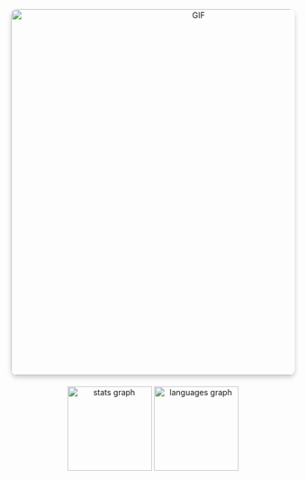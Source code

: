 <div align="center">
  <img alt="GIF" src="https://c.tenor.com/rCaIUO0MP-EAAAAC/mario-pixel-art.gif" width="650" height="auto" style="border-radius: 10px; box-shadow: 0 4px 8px rgba(0, 0, 0, 0.2); margin-bottom: 20px;" />
</div>

<div align="center">
  <img src="https://github-readme-stats.vercel.app/api?username=jonielmendes&hide_title=false&hide_rank=false&show_icons=true&include_all_commits=true&count_private=true&disable_animations=false&theme=dark&bg_color=0d1117&title_color=58a6ff&text_color=c9d1d9&icon_color=58a6ff&border_color=1f6feb&locale=en&hide_border=false&order=1" height="150" alt="stats graph" />
  <img src="https://github-readme-stats.vercel.app/api/top-langs?username=jonielmendes&locale=en&hide_title=false&layout=compact&card_width=320&langs_count=5&theme=dark&bg_color=0d1117&title_color=58a6ff&text_color=c9d1d9&border_color=1f6feb&hide_border=false&order=2" height="150" alt="languages graph" />
</div>
